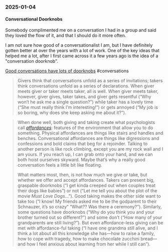 ### 2025-01-04
#### Conversational Doorknobs
Somebody complimented me on a conversation I had in a group and said they loved the flow of it, and that I should do it more often.

I am not sure how good of a conversationalist I am, but I have definitely gotten better at over the years with a lot of work. One of the key ideas that helped me a lot, after I first came across it a few years ago is the idea of a "conversation doorknob".

[Good conversations have lots of doorknobs](https://www.experimental-history.com/p/good-conversations-have-lots-of-doorknobs) #conversations

> Givers think that conversations unfold as a series of invitations; takers think conversations unfold as a series of declarations. When giver meets giver or taker meets taker, all is well. When giver meets taker, however, giver gives, taker takes, and giver gets resentful (“Why won’t he ask me a single question?”) while taker has a lovely time (“She must really think I’m interesting!”) or gets annoyed (“My job is so boring, why does she keep asking me about it?”).

> When done well, both giving and taking create what psychologists call _[affordances](https://en.wikipedia.org/wiki/Affordance)_: features of the environment that allow you to do something. Physical affordances are things like stairs and handles and benches. Conversational affordances are things like digressions and confessions and bold claims that beg for a rejoinder. Talking to another person is like rock climbing, except you are my rock wall and I am yours. If you reach up, I can grab onto your hand, and we can both hoist ourselves skyward. Maybe that’s why a really good conversation feels a little bit like floating.
> 
> What matters most, then, is not how much we give or take, but whether we offer and accept affordances. Takers can present big, graspable doorknobs (“I get kinda creeped out when couples treat their dogs like babies”) or not (“Let me tell you about the plot of the movie _Must Love Dogs_…”). Good taking makes the other side want to take too (“I know! My friends asked me to be the godparent to their Schnauzer, it’s so crazy” “What?? Was there a ceremony?”). Similarly, some questions have doorknobs (“Why do you think you and your brother turned out so different?”) and some don’t (“How many of your grandparents are still living?”). But even affordance-less giving can be met with affordance-ful taking (“I have one grandma still alive, and I think a lot about all this knowledge she has––how to raise a family, how to cope with tragedy, how to make chocolate zucchini bread––and how I feel anxious about learning from her while I still can”).